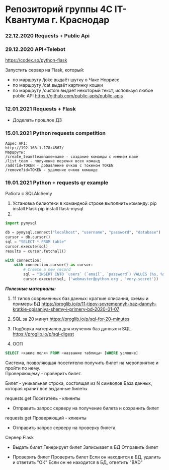 # Репозиторий группы 4С IT-Квантума г. Краснодар

### 22.12.2020 Requests + Public Api

### 29.12.2020  API+Telebot
https://codex.so/python-flask

Запустить сервер на Flask, который: 
- по маршруту /joke выдаёт шутку о Чаке Норрисе
- по маршруту /cat выдаёт картинку кошки 
- по маршруту /custom выдаёт некоторый текст, используя любое public API
https://github.com/public-apis/public-apis

### 12.01.2021 Requests + Flask
- Доделать прошлое ДЗ

### 15.01.2021 Python requests competition
~~~
Адрес API:  
http://192.168.1.178:4567/  
Маршруты:  
/create_team?teamname=name - создание команды с именем name  
/list_team - получение перечня всех команд  
/add?id=TOKEN - добавление очков с токеном TOKEN  
/remove?id=TOKEN - удаление очков команде  
~~~

### 19.01.2021 Python + requests qr example
Работа с SQLAlchemy
1. Установка билиотеки
в командной строке выполнить команду: 
pip install Flask
pip install flask-mysql
2. 
~~~py
import pymysql

db = pymysql.connect("localhost", "username", "password", "database")
cursor = db.cursor()
sql = "SELECT * FROM table"
cursor.execute(sql)
results = cursor.fetchall()

with connection:
    with connection.cursor() as cursor:
        # Create a new record
        sql = "INSERT INTO `users` (`email`, `password`) VALUES (%s, %s)"
        cursor.execute(sql, ('webmaster@python.org', 'very-secret'))
~~~


***Полезные материалы:***
1. 11 типов современных баз данных: краткие описания, схемы и примеры БД
https://proglib.io/p/11-tipov-sovremennyh-baz-dannyh-kratkie-opisaniya-shemy-i-primery-bd-2020-01-07
2. SQL за 20 минут
https://proglib.io/p/sql-for-20-minutes
3. Подборка материалов для изучения баз данных и SQL
https://proglib.io/p/sql-digest

4. ООП


~~~SQL
SELECT <какие поля> FROM <название таблицы> [WHERE условие]

~~~





Система, позволяющая посетителю получить билет на мероприятие и пройти по нему.  
Проверяющему - проверить билет.  

Билет - уникальная строка, состоящая из N символов
База данных, которая хранит все выданные билеты 

requests.get
Посетитель - клиенты
- Отправить запрос серверу на получение билета и сохранить билет

requests.get
Проверяющий - клиенты
- Отправить запрос серверу на проверку билета

Сервер Flask
- Выдать билет
    Генерирует билет
    Записывает в БД
    Отправить билет

- Проверить билет
    Проверить билет
    Если он находится в БД, удалить и ответить "ОК"
    Если он не находится в БД, ответить "BAD"








